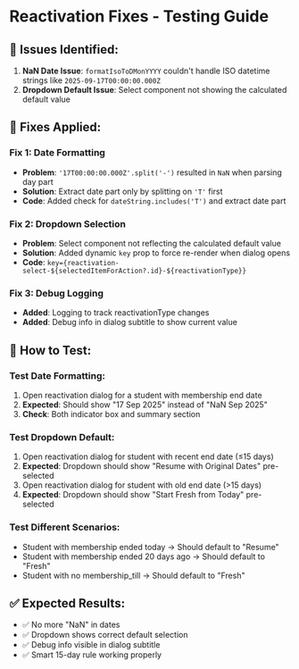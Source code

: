 # Reactivation Fixes - Testing Guide

## 🐛 Issues Identified:
1. **NaN Date Issue**: `formatIsoToDMonYYYY` couldn't handle ISO datetime strings like `2025-09-17T00:00:00.000Z`
2. **Dropdown Default Issue**: Select component not showing the calculated default value

## 🔧 Fixes Applied:

### Fix 1: Date Formatting
- **Problem**: `'17T00:00:00.000Z'.split('-')` resulted in `NaN` when parsing day part
- **Solution**: Extract date part only by splitting on `'T'` first
- **Code**: Added check for `dateString.includes('T')` and extract date part

### Fix 2: Dropdown Selection  
- **Problem**: Select component not reflecting the calculated default value
- **Solution**: Added dynamic `key` prop to force re-render when dialog opens
- **Code**: `key={reactivation-select-${selectedItemForAction?.id}-${reactivationType}}`

### Fix 3: Debug Logging
- **Added**: Logging to track reactivationType changes
- **Added**: Debug info in dialog subtitle to show current value

## 🧪 How to Test:

### Test Date Formatting:
1. Open reactivation dialog for a student with membership end date  
2. **Expected**: Should show "17 Sep 2025" instead of "NaN Sep 2025"
3. **Check**: Both indicator box and summary section

### Test Dropdown Default:
1. Open reactivation dialog for student with recent end date (≤15 days)
2. **Expected**: Dropdown should show "Resume with Original Dates" pre-selected
3. Open reactivation dialog for student with old end date (>15 days) 
4. **Expected**: Dropdown should show "Start Fresh from Today" pre-selected

### Test Different Scenarios:
- Student with membership ended today → Should default to "Resume"
- Student with membership ended 20 days ago → Should default to "Fresh" 
- Student with no membership_till → Should default to "Fresh"

## ✅ Expected Results:
- ✅ No more "NaN" in dates
- ✅ Dropdown shows correct default selection  
- ✅ Debug info visible in dialog subtitle
- ✅ Smart 15-day rule working properly